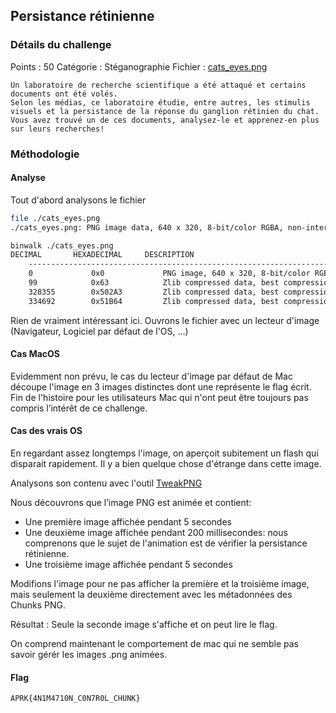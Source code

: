 

## Persistance rétinienne

### Détails du challenge

Points : 50
Catégorie : Stéganographie
Fichier : [cats_eyes.png](https://ctf.ineat.fr/files/a4ef5b3688b2f7047122ff768b25734f/cats_eyes.png)

```text
Un laboratoire de recherche scientifique a été attaqué et certains documents ont été volés.
Selon les médias, ce laboratoire étudie, entre autres, les stimulis visuels et la persistance de la réponse du ganglion rétinien du chat.
Vous avez trouvé un de ces documents, analysez-le et apprenez-en plus sur leurs recherches!
```

### Méthodologie

#### Analyse
Tout d'abord analysons le fichier

```bash
file ./cats_eyes.png
./cats_eyes.png: PNG image data, 640 x 320, 8-bit/color RGBA, non-interlaced

binwalk ./cats_eyes.png
DECIMAL       HEXADECIMAL     DESCRIPTION
    --------------------------------------------------------------------------------
    0             0x0             PNG image, 640 x 320, 8-bit/color RGBA, non-interlaced
    99            0x63            Zlib compressed data, best compression
    328355        0x502A3         Zlib compressed data, best compression
    334692        0x51B64         Zlib compressed data, best compression
```

    
Rien de vraiment intéressant ici.
Ouvrons le fichier avec un lecteur d'image (Navigateur, Logiciel par défaut de l'OS, ...)
    
#### Cas MacOS
Evidemment non prévu, le cas du lecteur d'image par défaut de Mac découpe l'image en 3 images distinctes dont une représente le flag écrit.
Fin de l'histoire pour les utilisateurs Mac qui n'ont peut être toujours pas compris l’intérêt de ce challenge.


#### Cas des vrais OS
En regardant assez longtemps l'image, on aperçoit subitement un flash qui disparait rapidement.
Il y a bien quelque chose d'étrange dans cette image.

Analysons son contenu avec l'outil [TweakPNG](https://github.com/jsummers/tweakpng)

Nous découvrons que l’image PNG est animée et contient:

  * Une première image affichée pendant 5 secondes
  * Une deuxième image affichée pendant 200 millisecondes: nous comprenons que le sujet de l'animation est de vérifier la persistance rétinienne.
  * Une troisième image affichée pendant 5 secondes

Modifions l'image pour ne pas afficher la première et la troisième image, mais seulement la deuxième directement avec les métadonnées des Chunks PNG.

Résultat : Seule la seconde image s'affiche et on peut lire le flag.

On comprend maintenant le comportement de mac qui ne semble pas savoir gérér les images .png animées.

#### Flag

`APRK{4N1M4710N_C0N7R0L_CHUNK}`

